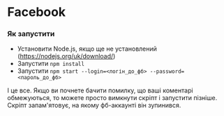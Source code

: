 # Facebook

### Як запустити
- Установити Node.js, якщо ще не установлений (https://nodejs.org/uk/download/)
- Запустити `npm install`
- Запустити `npm start --login=<логін_до_фб> --password=<пароль_до_фб>`

І це все. Якщо ви почнете бачити помилку, що ваші коментарі обмежуються, то можете просто вимкнути скріпт і запустити пізніше. Скріпт запам'ятовує, на якому фб-аккаунті він зупинився.
